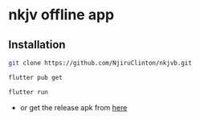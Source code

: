 # nkjv offline app

## Installation

```bash
git clone https://github.com/NjiruClinton/nkjvb.git

flutter pub get

flutter run
```

- or get the release apk from [here](https://github.com/NjiruClinton/nkjvb/releases)
